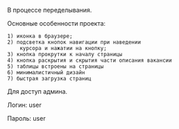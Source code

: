 В процессе переделывания.

Основные особенности проекта:

    1) иконка в браузере;
    2) подсветка кнопок навигации при наведении 
        курсора и нажатии на кнопку;
    3) кнопка прокрутки к началу страницы
    4) кнопка раскрытия и скрытия части описания вакансии
    5) таблицы встроены на страницы
    6) минималистичный дизайн
    7) быстрая загрузка страниц

Для доступ админа.

Логин: user

Пароль: user
